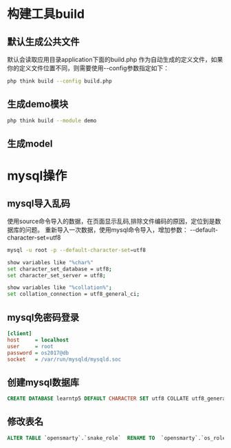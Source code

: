 # 构建工具build
## 默认生成公共文件
默认会读取应用目录application下面的build.php 作为自动生成的定义文件，如果你的定义文件位置不同，则需要使用--config参数指定如下：
```bash
php think build --config build.php
```
## 生成demo模块
```bash
php think build --module demo
```
## 生成model

# mysql操作
## mysql导入乱码
使用source命令导入的数据，在页面显示乱码,排除文件编码的原因，定位到是数据库的问题。
重新导入一次数据，使用mysql命令导入，增加参数： --default-character-set=utf8 
```bash
mysql -u root -p --default-character-set=utf8

show variables like "%char%"
set character_set_database = utf8;
set character_set_server = utf8;

show variables like "%collation%";
set collation_connection = utf8_general_ci;
```
## mysql免密码登录
```ini
[client]
host     = localhost
user     = root
password = os2017@db
socket   = /var/run/mysqld/mysqld.soc
```
## 创建mysql数据库
```sql
CREATE DATABASE learntp5 DEFAULT CHARACTER SET utf8 COLLATE utf8_general_ci;
```
## 修改表名
```sql
ALTER TABLE `opensmarty`.`snake_role`  RENAME TO  `opensmarty`.`os_role` ;
```